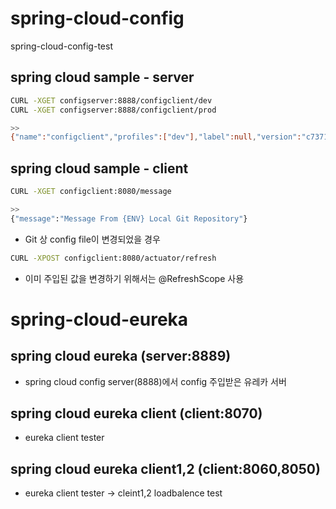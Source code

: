 # spring-cloud-config
spring-cloud-config-test

## spring cloud sample - server
```bash
CURL -XGET configserver:8888/configclient/dev
CURL -XGET configserver:8888/configclient/prod

>>
{"name":"configclient","profiles":["dev"],"label":null,"version":"c7371257af7d44e8ef179ec39b3554f8610e908f","state":null,"propertySources":[{"name":"https://github.com/seolminsu90/spring-cloud-config.git/configclient-dev.yml","source":{"application.message":"Message From {ENV} Local Git Repository"}}]}
```

## spring cloud sample - client
```bash
CURL -XGET configclient:8080/message

>>
{"message":"Message From {ENV} Local Git Repository"}
```

- Git 상 config file이 변경되었을 경우
```bash
CURL -XPOST configclient:8080/actuator/refresh
```
- 이미 주입된 값을 변경하기 위해서는 @RefreshScope 사용


# spring-cloud-eureka

## spring cloud eureka (server:8889)

- spring cloud config server(8888)에서 config 주입받은 유레카 서버

## spring cloud eureka client (client:8070)

- eureka client tester

## spring cloud eureka client1,2 (client:8060,8050)

- eureka client tester -> cleint1,2 loadbalence test
